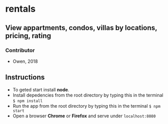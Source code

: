 # rentals
## View appartments, condos, villas by locations, pricing, rating
### Contributor
* Owen, 2018

## Instructions
* To geted start install **node**.
* Install depedencies from the root directory by typing this in the terminal `$ npm install`
* Run the app from the root directory by typing this in the terminal `$ npm start`
* Open a browser **Chrome** or **Firefox** and serve under ```localhost:8080```

